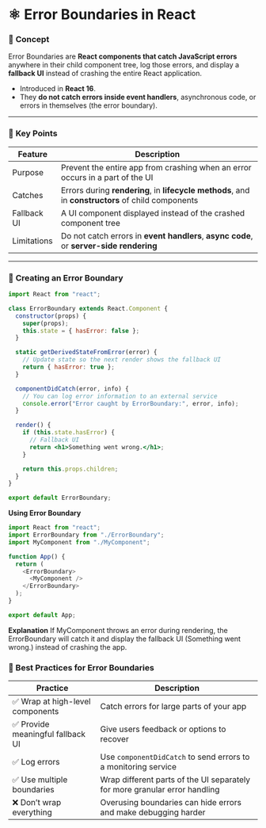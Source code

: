 # ⚛️ Error Boundaries in React

### 🧠 **Concept**

Error Boundaries are **React components that catch JavaScript errors** anywhere in their child component tree, log those errors, and display a **fallback UI** instead of crashing the entire React application.

- Introduced in **React 16**.
- They **do not catch errors inside event handlers**, asynchronous code, or errors in themselves (the error boundary).

---

### 🧩 **Key Points**

| Feature | Description |
|---------|-------------|
| Purpose | Prevent the entire app from crashing when an error occurs in a part of the UI |
| Catches | Errors during **rendering**, in **lifecycle methods**, and in **constructors** of child components |
| Fallback UI | A UI component displayed instead of the crashed component tree |
| Limitations | Do not catch errors in **event handlers**, **async code**, or **server-side rendering** |

---

### 🧩 **Creating an Error Boundary**

```jsx
import React from "react";

class ErrorBoundary extends React.Component {
  constructor(props) {
    super(props);
    this.state = { hasError: false };
  }

  static getDerivedStateFromError(error) {
    // Update state so the next render shows the fallback UI
    return { hasError: true };
  }

  componentDidCatch(error, info) {
    // You can log error information to an external service
    console.error("Error caught by ErrorBoundary:", error, info);
  }

  render() {
    if (this.state.hasError) {
      // Fallback UI
      return <h1>Something went wrong.</h1>;
    }

    return this.props.children;
  }
}

export default ErrorBoundary;
```
**Using Error Boundary**
```js
import React from "react";
import ErrorBoundary from "./ErrorBoundary";
import MyComponent from "./MyComponent";

function App() {
  return (
    <ErrorBoundary>
      <MyComponent />
    </ErrorBoundary>
  );
}

export default App;
```
**Explanation**
If MyComponent throws an error during rendering, the ErrorBoundary will catch it and display the fallback UI (Something went wrong.) instead of crashing the app.

### 📝 Best Practices for Error Boundaries

| Practice | Description |
|----------|-------------|
| ✅ Wrap at high-level components | Catch errors for large parts of your app |
| ✅ Provide meaningful fallback UI | Give users feedback or options to recover |
| ✅ Log errors | Use `componentDidCatch` to send errors to a monitoring service |
| ✅ Use multiple boundaries | Wrap different parts of the UI separately for more granular error handling |
| ❌ Don’t wrap everything | Overusing boundaries can hide errors and make debugging harder |
